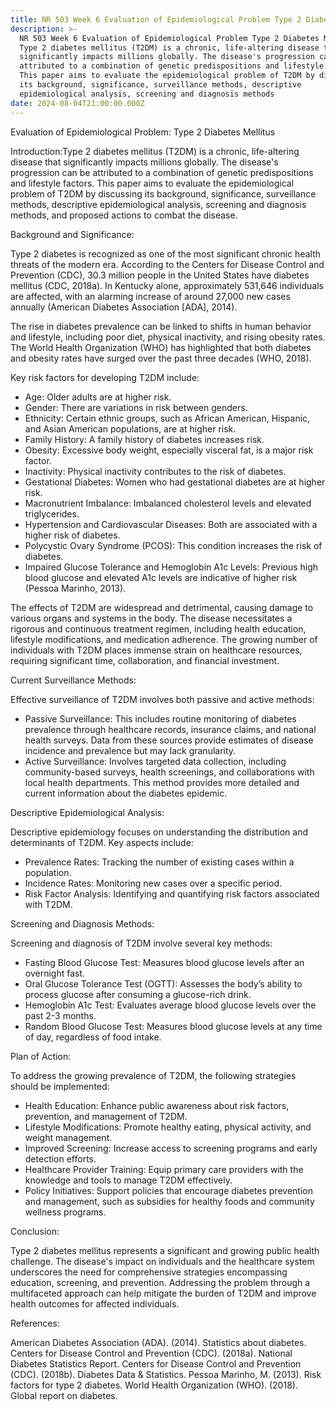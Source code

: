 ```yaml
---
title: NR 503 Week 6 Evaluation of Epidemiological Problem Type 2 Diabetes Mellitus
description: >-
  NR 503 Week 6 Evaluation of Epidemiological Problem Type 2 Diabetes Mellitus
  Type 2 diabetes mellitus (T2DM) is a chronic, life-altering disease that
  significantly impacts millions globally. The disease's progression can be
  attributed to a combination of genetic predispositions and lifestyle factors.
  This paper aims to evaluate the epidemiological problem of T2DM by discussing
  its background, significance, surveillance methods, descriptive
  epidemiological analysis, screening and diagnosis methods
date: 2024-08-04T21:00:00.000Z
---
```


Evaluation of Epidemiological Problem: Type 2 Diabetes Mellitus

Introduction:Type 2 diabetes mellitus (T2DM) is a chronic, life-altering disease that significantly impacts millions globally. The disease's progression can be attributed to a combination of genetic predispositions and lifestyle factors. This paper aims to evaluate the epidemiological problem of T2DM by discussing its background, significance, surveillance methods, descriptive epidemiological analysis, screening and diagnosis methods, and proposed actions to combat the disease.

Background and Significance:

Type 2 diabetes is recognized as one of the most significant chronic health threats of the modern era. According to the Centers for Disease Control and Prevention (CDC), 30.3 million people in the United States have diabetes mellitus (CDC, 2018a). In Kentucky alone, approximately 531,646 individuals are affected, with an alarming increase of around 27,000 new cases annually (American Diabetes Association \[ADA], 2014).

The rise in diabetes prevalence can be linked to shifts in human behavior and lifestyle, including poor diet, physical inactivity, and rising obesity rates. The World Health Organization (WHO) has highlighted that both diabetes and obesity rates have surged over the past three decades (WHO, 2018).

Key risk factors for developing T2DM include:

* Age: Older adults are at higher risk.
* Gender: There are variations in risk between genders.
* Ethnicity: Certain ethnic groups, such as African American, Hispanic, and Asian American populations, are at higher risk.
* Family History: A family history of diabetes increases risk.
* Obesity: Excessive body weight, especially visceral fat, is a major risk factor.
* Inactivity: Physical inactivity contributes to the risk of diabetes.
* Gestational Diabetes: Women who had gestational diabetes are at higher risk.
* Macronutrient Imbalance: Imbalanced cholesterol levels and elevated triglycerides.
* Hypertension and Cardiovascular Diseases: Both are associated with a higher risk of diabetes.
* Polycystic Ovary Syndrome (PCOS): This condition increases the risk of diabetes.
* Impaired Glucose Tolerance and Hemoglobin A1c Levels: Previous high blood glucose and elevated A1c levels are indicative of higher risk (Pessoa Marinho, 2013).

The effects of T2DM are widespread and detrimental, causing damage to various organs and systems in the body. The disease necessitates a rigorous and continuous treatment regimen, including health education, lifestyle modifications, and medication adherence. The growing number of individuals with T2DM places immense strain on healthcare resources, requiring significant time, collaboration, and financial investment.

Current Surveillance Methods:

Effective surveillance of T2DM involves both passive and active methods:

* Passive Surveillance: This includes routine monitoring of diabetes prevalence through healthcare records, insurance claims, and national health surveys. Data from these sources provide estimates of disease incidence and prevalence but may lack granularity.
* Active Surveillance: Involves targeted data collection, including community-based surveys, health screenings, and collaborations with local health departments. This method provides more detailed and current information about the diabetes epidemic.

Descriptive Epidemiological Analysis:

Descriptive epidemiology focuses on understanding the distribution and determinants of T2DM. Key aspects include:

* Prevalence Rates: Tracking the number of existing cases within a population.
* Incidence Rates: Monitoring new cases over a specific period.
* Risk Factor Analysis: Identifying and quantifying risk factors associated with T2DM.

Screening and Diagnosis Methods:

Screening and diagnosis of T2DM involve several key methods:

* Fasting Blood Glucose Test: Measures blood glucose levels after an overnight fast.
* Oral Glucose Tolerance Test (OGTT): Assesses the body’s ability to process glucose after consuming a glucose-rich drink.
* Hemoglobin A1c Test: Evaluates average blood glucose levels over the past 2-3 months.
* Random Blood Glucose Test: Measures blood glucose levels at any time of day, regardless of food intake.

Plan of Action:

To address the growing prevalence of T2DM, the following strategies should be implemented:

* Health Education: Enhance public awareness about risk factors, prevention, and management of T2DM.
* Lifestyle Modifications: Promote healthy eating, physical activity, and weight management.
* Improved Screening: Increase access to screening programs and early detection efforts.
* Healthcare Provider Training: Equip primary care providers with the knowledge and tools to manage T2DM effectively.
* Policy Initiatives: Support policies that encourage diabetes prevention and management, such as subsidies for healthy foods and community wellness programs.

Conclusion:

Type 2 diabetes mellitus represents a significant and growing public health challenge. The disease's impact on individuals and the healthcare system underscores the need for comprehensive strategies encompassing education, screening, and prevention. Addressing the problem through a multifaceted approach can help mitigate the burden of T2DM and improve health outcomes for affected individuals.

References:

American Diabetes Association (ADA). (2014). Statistics about diabetes. 
Centers for Disease Control and Prevention (CDC). (2018a). National Diabetes Statistics Report. 
Centers for Disease Control and Prevention (CDC). (2018b). Diabetes Data & Statistics. 
Pessoa Marinho, M. (2013). Risk factors for type 2 diabetes. 
World Health Organization (WHO). (2018). Global report on diabetes. 
